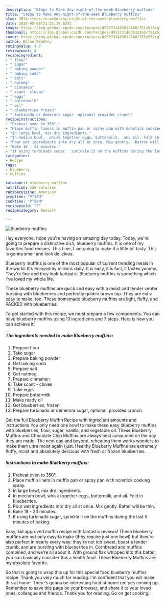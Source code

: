 ```yaml
---
description: "Steps to Make Any-night-of-the-week Blueberry muffins"
title: "Steps to Make Any-night-of-the-week Blueberry muffins"
slug: 3674-steps-to-make-any-night-of-the-week-blueberry-muffins
date: 2020-05-05T21:51:19.024Z
image: https://img-global.cpcdn.com/recipes/4953731403612160/751x532cq70/blueberry-muffins-recipe-main-photo.jpg
thumbnail: https://img-global.cpcdn.com/recipes/4953731403612160/751x532cq70/blueberry-muffins-recipe-main-photo.jpg
cover: https://img-global.cpcdn.com/recipes/4953731403612160/751x532cq70/blueberry-muffins-recipe-main-photo.jpg
author: Ethan Bradley
ratingvalue: 4.7
reviewcount: 4
recipeingredient:
- " flour"
- " sugar"
- " baking powder"
- " baking soda"
- " salt"
- " nutmeg"
- " cinnamon"
- " scant  cloves"
- " eggs"
- " buttermilk"
- " oil"
- " blueberries frozen"
- " turbinado or demerara sugar  optional provides crunch"
recipeinstructions:
- "Preheat oven to 350°."
- "Place muffin liners in muffin pan or spray pan with nonstick cooking spray."
- "In large bowl, mix dry ingredients."
- "In medium bowl,  whisk together eggs, buttermilk,  and oil. Fold in blueberries."
- "Pour wet ingredients into dry all at once. Mix gently.  Batter will be thin."
- "Bake 18 - 23 minutes."
- "If using turbinado sugar,  sprinkle it on the muffins during the last 5 minutes of baking."
categories:
- Recipe
tags:
- blueberry
- muffins

katakunci: blueberry muffins 
nutrition: 250 calories
recipecuisine: American
preptime: "PT13M"
cooktime: "PT50M"
recipeyield: "3"
recipecategory: Dessert

---
```



![Blueberry muffins](https://img-global.cpcdn.com/recipes/4953731403612160/751x532cq70/blueberry-muffins-recipe-main-photo.jpg)

Hey everyone, hope you're having an amazing day today. Today, we're going to prepare a distinctive dish, blueberry muffins. It is one of my favorites food recipes. This time, I am going to make it a little bit tasty. This is gonna smell and look delicious.

Blueberry muffins is one of the most popular of current trending meals in the world. It's enjoyed by millions daily. It is easy, it is fast, it tastes yummy. They're fine and they look fantastic. Blueberry muffins is something which I've loved my whole life.

These blueberry muffins are quick and easy with a moist and tender center bursting with blueberries and perfectly golden brown top. They are extra easy to make, too. These homemade blueberry muffins are light, fluffy, and PACKED with blueberries!


To get started with this recipe, we must prepare a few components. You can have blueberry muffins using 13 ingredients and 7 steps. Here is how you can achieve it.

<!--inarticleads1-->

##### The ingredients needed to make Blueberry muffins:

1. Prepare  flour
1. Take  sugar
1. Prepare  baking powder
1. Get  baking soda
1. Prepare  salt
1. Get  nutmeg
1. Prepare  cinnamon
1. Take  scant - cloves
1. Take  eggs
1. Prepare  buttermilk
1. Make ready  oil
1. Get  blueberries, frozen
1. Prepare  turbinado or demerara sugar,  optional. provides crunch.


Get the full Blueberry Muffin Recipe with ingredient amounts and instructions You only need one bowl to make these easy blueberry muffins with blueberries, flour, sugar, vanilla, and vegetable oil. These Blueberry Muffins and Chocolate Chip Muffins are always best consumed on the day they are made. The next day and beyond, reheating them works wonders to make them ultra moist again (just. Healthy Blueberry Muffins are extremely fluffy, moist and absolutely delicious with fresh or frozen blueberries. 

<!--inarticleads2-->

##### Instructions to make Blueberry muffins:

1. Preheat oven to 350°.
1. Place muffin liners in muffin pan or spray pan with nonstick cooking spray.
1. In large bowl, mix dry ingredients.
1. In medium bowl,  whisk together eggs, buttermilk,  and oil. Fold in blueberries.
1. Pour wet ingredients into dry all at once. Mix gently.  Batter will be thin.
1. Bake 18 - 23 minutes.
1. If using turbinado sugar,  sprinkle it on the muffins during the last 5 minutes of baking.


Easy, kid approved muffin recipe with fantastic reviews! These blueberry muffins are not only easy to make (they require just one bowl) but they&#39;re also perfect in nearly every way: they&#39;re not too sweet, boast a tender crumb, and are bursting with blueberries in. Cornbread and muffins combined, and we&#39;re all about it. With ground flax whipped into this batter, you can basically consider this a health food. These Blueberry Muffins are my absolute favorite. 

So that is going to wrap this up for this special food blueberry muffins recipe. Thank you very much for reading. I'm confident that you will make this at home. There's gonna be interesting food at home recipes coming up. Remember to save this page on your browser, and share it to your loved ones, colleague and friends. Thank you for reading. Go on get cooking!
